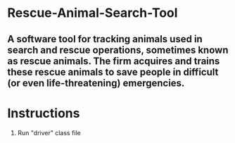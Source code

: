 # Rescue-Animal-Search-Tool
A software tool for tracking animals used in search and rescue operations, sometimes known as rescue animals. The firm acquires and trains these rescue animals to save people in difficult (or even life-threatening) emergencies.
---
# Instructions
1. Run "driver" class file

